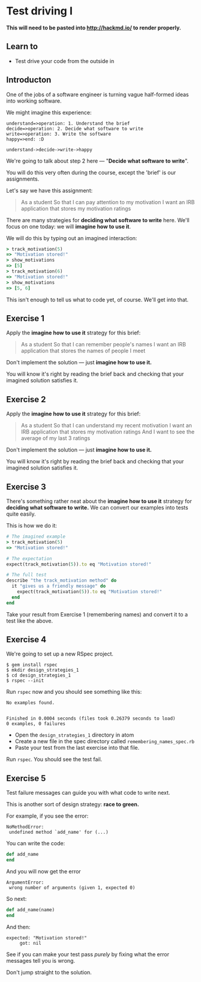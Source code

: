 Test driving I
===================

__This will need to be pasted into http://hackmd.io/ to render properly.__

## Learn to

* Test drive your code from the outside in

## Introducton

One of the jobs of a software engineer is turning vague half-formed ideas into working software.

We might imagine this experience:

```flow
understand=>operation: 1. Understand the brief
decide=>operation: 2. Decide what software to write
write=>operation: 3. Write the software
happy=>end: :D

understand->decide->write->happy
```

We're going to talk about step 2 here — "**Decide what software to write**".

You will do this very often during the course, except the 'brief' is our assignments.

Let's say we have this assignment:

> As a student
> So that I can pay attention to my motivation
> I want an IRB application that stores my motivation ratings

There are many strategies for **deciding what software to write** here. We'll focus on one today: we will **imagine how to use it**.

We will do this by typing out an imagined interaction:

```ruby
> track_motivation(5)
=> "Motivation stored!"
> show_motivations
=> [5]
> track_motivation(6)
=> "Motivation stored!"
> show_motivations
=> [5, 6]
```

This isn't enough to tell us what to code yet, of course. We'll get into that.

## Exercise 1

Apply the **imagine how to use it** strategy for this brief:

> As a student
> So that I can remember people's names
> I want an IRB application that stores the names of people I meet

Don't implement the solution — just **imagine how to use it.**

You will know it's right by reading the brief back and checking that your imagined solution satisfies it.

## Exercise 2

Apply the **imagine how to use it** strategy for this brief:

> As a student
> So that I can understand my recent motivation
> I want an IRB application that stores my motivation ratings
> And I want to see the average of my last 3 ratings

Don't implement the solution — just **imagine how to use it.**

You will know it's right by reading the brief back and checking that your imagined solution satisfies it.

## Exercise 3

There's something rather neat about the **imagine how to use it** strategy for **deciding what software to write.** We can convert our examples into tests quite easily.

This is how we do it:

```ruby
# The imagined example
> track_motivation(5)
=> "Motivation stored!"
```

```ruby
# The expectation
expect(track_motivation(5)).to eq "Motivation stored!"
```

```ruby
# The full test
describe "the track_motivation method" do
  it "gives us a friendly message" do
    expect(track_motivation(5)).to eq "Motivation stored!"
  end
end
```

Take your result from Exercise 1 (remembering names) and convert it to a test like the above.

## Exercise 4

We're going to set up a new RSpec project.

```shell
$ gem install rspec
$ mkdir design_strategies_1
$ cd design_strategies_1
$ rspec --init
```

Run `rspec` now and you should see something like this:

```
No examples found.


Finished in 0.0004 seconds (files took 0.26379 seconds to load)
0 examples, 0 failures
```

* Open the `design_strategies_1` directory in atom
* Create a new file in the spec directory called `remembering_names_spec.rb`
* Paste your test from the last exercise into that file.

Run `rspec`. You should see the test fail.

## Exercise 5

Test failure messages can guide you with what code to write next.

This is another sort of design strategy: **race to green.**

For example, if you see the error:

```
NoMethodError:
 undefined method `add_name' for (...)
```

You can write the code:

```ruby
def add_name
end
```

And you will now get the error

```
ArgumentError:
 wrong number of arguments (given 1, expected 0)
```

So next:

```ruby
def add_name(name)
end
```

And then:

```
expected: "Motivation stored!"
     got: nil
```

See if you can make your test pass *purely* by fixing what the error messages tell you is wrong.

Don't jump straight to the solution.
